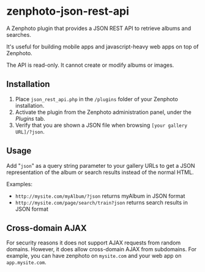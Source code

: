 zenphoto-json-rest-api
=================================

A Zenphoto plugin that provides a JSON REST API to retrieve albums and searches. 

It's useful for building mobile apps and javascript-heavy web apps on top of Zenphoto.

The API is read-only.  It cannot create or modify albums or images.

## Installation
1. Place `json_rest_api.php` in the `/plugins` folder of your Zenphoto installation.
2. Activate the plugin from the Zenphoto administration panel, under the *Plugins* tab.
3. Verify that you are shown a JSON file when browsing `[your gallery URL]/?json`.
    
## Usage
Add "`json`" as a query string parameter to your gallery URLs to get a JSON representation of the album or search results instead of the normal HTML.

Examples:
* `http://mysite.com/myAlbum/?json` returns myAlbum in JSON format
* `http://mysite.com/page/search/train?json` returns search results in JSON format

## Cross-domain AJAX
For security reasons it does not support AJAX requests from random domains. However, it does allow cross-domain AJAX from subdomains.   For example, you can have zenphoto on `mysite.com` and your web app on `app.mysite.com`.
